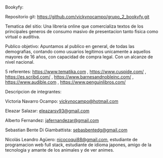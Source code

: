 Bookyfy:

Repositorio git: https://github.com/vickynocampo/grupo_2_bookyfy.git

Tematica del sitio: Una libreria online que comercializa textos de los principales generos de consumo masivo de presentacion tanto fisica como virtual o auditiva.

Publico objetivo: Apuntamos al publico en general, de todas las demografias, contando como usuarios legitimos unicamente a aquellos mayores de 16 años, con capacidad de compra legal. Con un alcanze de nivel nacional.

5 referentes: https://www.tematika.com , https://www.cuspide.com/ , https://es.scribd.com/ , https://www.barnesandnobleinc.com/ , https://www.audible.com , https://www.penguinlibros.com/

Descripcion de integrantes:

Victoria Navarro Ocampo: vickynocampo@hotmail.com

Eleazar Salazar: eleazarsv93@gmail.com

Alberto Fernandez: jafernandezar@gmail.com

Sebastian Bente Di Giambattista: sebasbentedg@gmail.com

Nicolás Leandro Agüero: nicocoqui88@gmail.com, estudiante de programacion web full stack, estudiante de idioma japones, amigo de la tecnologia y amante de los animales y de ver animes.